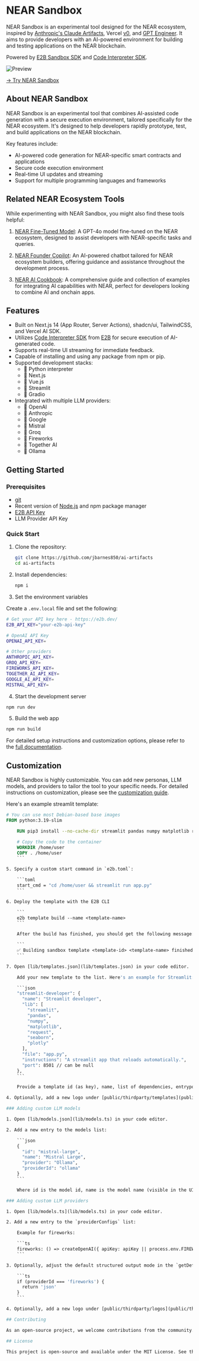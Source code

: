 # NEAR Sandbox

NEAR Sandbox is an experimental tool designed for the NEAR ecosystem, inspired by [Anthropic's Claude Artifacts](https://www.anthropic.com/news/claude-3-5-sonnet), Vercel [v0](https://v0.dev), and [GPT Engineer](https://gptengineer.app). It aims to provide developers with an AI-powered environment for building and testing applications on the NEAR blockchain.

Powered by [E2B Sandbox SDK](https://github.com/e2b-dev/e2b) and [Code Interpreter SDK](https://github.com/e2b-dev/code-interpreter).

![Preview](preview.png)

[→ Try NEAR Sandbox](https://sandbox-near.vercel.app/)

## About NEAR Sandbox

NEAR Sandbox is an experimental tool that combines AI-assisted code generation with a secure execution environment, tailored specifically for the NEAR ecosystem. It's designed to help developers rapidly prototype, test, and build applications on the NEAR blockchain.

Key features include:

- AI-powered code generation for NEAR-specific smart contracts and applications
- Secure code execution environment
- Real-time UI updates and streaming
- Support for multiple programming languages and frameworks

## Related NEAR Ecosystem Tools

While experimenting with NEAR Sandbox, you might also find these tools helpful:

1. [NEAR Fine-Tuned Model](https://github.com/jbarnes850/near-fine-tuning-job): A GPT-4o model fine-tuned on the NEAR ecosystem, designed to assist developers with NEAR-specific tasks and queries.

2. [NEAR Founder Copilot](https://github.com/jbarnes850/near-copilot): An AI-powered chatbot tailored for NEAR ecosystem builders, offering guidance and assistance throughout the development process.

3. [NEAR AI Cookbook](https://github.com/jbarnes850/near-ai-cookbook): A comprehensive guide and collection of examples for integrating AI capabilities with NEAR, perfect for developers looking to combine AI and onchain apps.

## Features

- Built on Next.js 14 (App Router, Server Actions), shadcn/ui, TailwindCSS, and Vercel AI SDK.
- Utilizes [Code Interpreter SDK](https://github.com/e2b-dev/code-interpreter) from [E2B](https://e2b.dev) for secure execution of AI-generated code.
- Supports real-time UI streaming for immediate feedback.
- Capable of installing and using any package from npm or pip.
- Supported development stacks:
  - 🔸 Python interpreter
  - 🔸 Next.js
  - 🔸 Vue.js
  - 🔸 Streamlit
  - 🔸 Gradio
- Integrated with multiple LLM providers:
  - 🔸 OpenAI
  - 🔸 Anthropic
  - 🔸 Google
  - 🔸 Mistral
  - 🔸 Groq
  - 🔸 Fireworks
  - 🔸 Together AI
  - 🔸 Ollama

## Getting Started

### Prerequisites

- [git](https://git-scm.com)
- Recent version of [Node.js](https://nodejs.org) and npm package manager
- [E2B API Key](https://e2b.dev)
- LLM Provider API Key

### Quick Start

1. Clone the repository:

   ```bash
   git clone https://github.com/jbarnes850/ai-artifacts
   cd ai-artifacts
   ```

2. Install dependencies:

   ```bash
   npm i
   ```

3. Set the environment variables

Create a `.env.local` file and set the following:

```sh
# Get your API key here - https://e2b.dev/
E2B_API_KEY="your-e2b-api-key"

# OpenAI API Key
OPENAI_API_KEY=

# Other providers
ANTHROPIC_API_KEY=
GROQ_API_KEY=
FIREWORKS_API_KEY=
TOGETHER_AI_API_KEY=
GOOGLE_AI_API_KEY=
MISTRAL_API_KEY=
```

4. Start the development server

```bash
npm run dev
```

5. Build the web app

```bash
npm run build
```

For detailed setup instructions and customization options, please refer to the [full documentation](https://github.com/jbarnes850/ai-artifacts).

## Customization

NEAR Sandbox is highly customizable. You can add new personas, LLM models, and providers to tailor the tool to your specific needs. For detailed instructions on customization, please see the [customization guide](https://github.com/jbarnes850/ai-artifacts/README.md).

Here's an example streamlit template:

```Dockerfile
# You can use most Debian-based base images
FROM python:3.19-slim

    RUN pip3 install --no-cache-dir streamlit pandas numpy matplotlib requests seaborn plotly

    # Copy the code to the container
    WORKDIR /home/user
    COPY . /home/user
    ```

5. Specify a custom start command in `e2b.toml`:

    ```toml
    start_cmd = "cd /home/user && streamlit run app.py"
    ```

6. Deploy the template with the E2B CLI

    ```
    e2b template build --name <template-name>
    ```

    After the build has finished, you should get the following message:

    ```
    ✅ Building sandbox template <template-id> <template-name> finished.
    ```

7. Open [lib/templates.json](lib/templates.json) in your code editor.

    Add your new template to the list. Here's an example for Streamlit:

    ```json
    "streamlit-developer": {
      "name": "Streamlit developer",
      "lib": [
        "streamlit",
        "pandas",
        "numpy",
        "matplotlib",
        "request",
        "seaborn",
        "plotly"
      ],
      "file": "app.py",
      "instructions": "A streamlit app that reloads automatically.",
      "port": 8501 // can be null
    },
    ```

    Provide a template id (as key), name, list of dependencies, entrypoint and a port (optional). You can also add additional instructions that will be given to the LLM.

4. Optionally, add a new logo under [public/thirdparty/templates](public/thirdparty/templates)

### Adding custom LLM models

1. Open [lib/models.json](lib/models.ts) in your code editor.

2. Add a new entry to the models list:

    ```json
    {
      "id": "mistral-large",
      "name": "Mistral Large",
      "provider": "Ollama",
      "providerId": "ollama"
    }
    ```

    Where id is the model id, name is the model name (visible in the UI), provider is the provider name and providerId is the provider tag (see [adding providers](#adding-custom-llm-providers) below).

### Adding custom LLM providers

1. Open [lib/models.ts](lib/models.ts) in your code editor.

2. Add a new entry to the `providerConfigs` list:

    Example for fireworks:

    ```ts
    fireworks: () => createOpenAI({ apiKey: apiKey || process.env.FIREWORKS_API_KEY, baseURL: baseURL || 'https://api.fireworks.ai/inference/v1' })(modelNameString),
    ```

3. Optionally, adjust the default structured output mode in the `getDefaultMode` function:

    ```ts
    if (providerId === 'fireworks') {
      return 'json'
    }
    ```

4. Optionally, add a new logo under [public/thirdparty/logos](public/thirdparty/logos)

## Contributing

As an open-source project, we welcome contributions from the community. If you are experiencing any bugs or want to add some improvements, please feel free to open an issue or pull request.

## License

This project is open-source and available under the MIT License. See the [LICENSE](LICENSE) file for details.
